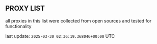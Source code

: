 ## PROXY LIST

all proxies in this list were collected from open sources and tested for functionality

last update: `2025-03-30 02:36:19.368046+00:00` UTC